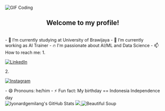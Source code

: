 ![GIF Coding](https://i.redd.it/a6uodmc237391.gif)

<h2 align="center">Welcome to my profile!</h2>

<br>
- 🔭 I’m currently studying at University of Brawijaya
- 🤖 I’m currently working as AI Trainer
- 🔥 I'm passionate about AI/ML and Data Science 
- 📫 How to reach me:
  1. <p>
        <a href="https://www.linkedin.com/in/lyonard-gemilang">
          <img src="https://img.shields.io/badge/LinkedIn-0077B5?style=for-the-badge&logo=linkedin&logoColor=white" alt="LinkedIn">
        </a>
    </p>
  2. <p>
        <a href="https://www.instagram.com/lyonardgemilang/">
          <img src="https://img.shields.io/badge/Instagram-E4405F?style=for-the-badge&logo=instagram&logoColor=white" alt="Instagram">
        </a>
    </p>
- 😄 Pronouns: he/him
- ⚡ Fun fact: My birthday == Indonesia Independence day

<div display="inline-flex">  
  <img src="https://github-readme-stats.vercel.app/api/top-langs/?username=lyonardgemilang&theme=default&show_icons=true&hide_border=true&layout=compact" alt="lyonardgemilang's GitHub Stats" />
  <a href="https://skillicons.dev">
    <img src="https://skillicons.dev/icons?i=python,tensorflow,keras,html,css,mysql,sqlite" />
  </a>
  <img src="https://img.shields.io/badge/Beautiful%20Soup-4B8BBE?style=for-the-badge&logo=&logoColor=white" alt="Beautiful Soup"/>
</div>
